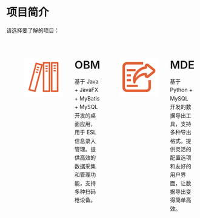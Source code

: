 # 项目简介

请选择要了解的项目：

<div class="features">
  <div class="feature" onclick="window.location.href='/introduction/OBM.html'">
    <img src="/ico/obm-logo.png" alt="OBM Logo" class="feature-logo">
    <div class="feature-content">
      <h2>OBM</h2>
      <p>基于 Java + JavaFX + MyBatis + MySQL 开发的桌面应用，用于 ESL 信息录入管理。提供高效的数据采集和管理功能，支持多种扫码枪设备。</p>
    </div>
  </div>
  <div class="feature" onclick="window.location.href='/introduction/MDE.html'">
    <img src="/ico/mde-logo.png" alt="MDE Logo" class="feature-logo">
    <div class="feature-content">
      <h2>MDE</h2>
      <p>基于 Python + MySQL 开发的数据导出工具，支持多种导出格式。提供灵活的配置选项和友好的用户界面，让数据导出变得简单高效。</p>
    </div>
  </div>
</div>

<style>
.features {
  display: grid;
  grid-template-columns: repeat(2, 1fr);
  gap: 2rem;
  max-width: 1200px;
  margin: 2rem auto;
  padding: 0 1rem;
}

.feature {
  display: flex;
  align-items: flex-start;
  padding: 2rem;
  border: 1px solid var(--c-border);
  border-radius: 8px;
  transition: all 0.3s ease;
  cursor: pointer;
  background-color: var(--c-bg);
}

.feature:hover {
  transform: translateY(-5px);
  border-color: var(--c-brand);
  box-shadow: 0 4px 12px rgba(0, 0, 0, 0.1);
}

.feature-logo {
  width: 100px;
  height: 100px;
  margin-right: 2rem;
  flex-shrink: 0;
}

.feature-content {
  flex-grow: 1;
}

.feature h2 {
  font-size: 1.8rem;
  font-weight: 600;
  border-bottom: none;
  padding-bottom: 0;
  color: var(--c-brand);
  margin: 0 0 1rem 0;
}

.feature p {
  color: var(--c-text);
  line-height: 1.6;
  margin: 0;
}

@media (max-width: 919px) {
  .features {
    grid-template-columns: 1fr;
  }
}

@media (max-width: 419px) {
  .feature {
    flex-direction: column;
    align-items: center;
    text-align: center;
  }
  
  .feature-logo {
    margin: 0 0 1.5rem 0;
  }
}
</style> 